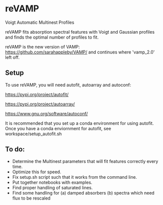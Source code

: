 # reVAMP
Voigt Automatic Multinest Profiles

reVAMP fits absorption spectral features with Voigt and Gaussian profiles and finds the optimal number of profiles to fit.

reVAMP is the new version of VAMP:
https://github.com/sarahappleby/VAMP/
and continues where 'vamp_2.0' left off.

## Setup

To use reVAMP, you will need autofit, autoarray and autoconf:

https://pypi.org/project/autofit/

https://pypi.org/project/autoarray/

https://www.gnu.org/software/autoconf/

It is recommended that you set up a conda environment for using autofit. Once you have a conda enviornment for autofit, see workspace/setup_autofit.sh

## To do:

- Determine the Multinest parameters that will fit features correctly every time.
- Optimize this for speed.
- Fix setup.sh script such that it works from the command line.
- Put together notebooks with examples.
- Find proper handling of saturated lines.
- Find some handling for (a) damped absorbers (b) spectra which need flux to be rescaled


